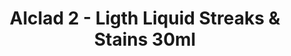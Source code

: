 ---
layout: product
title: "Alclad 2 - Ligth Liquid Streaks & Stains 30ml"
price: "TBA" 
desc: "N/A"
img_path: "/assets/img/ALCHW005.webp"
brand: "N/A"
available: false
special_offer: false
new: false
soon: false
cat: "040000"
subcat: "040300"
subsubcat: "0N/A"
sifra: "ALCHW005"
popular: false
spec: false
---